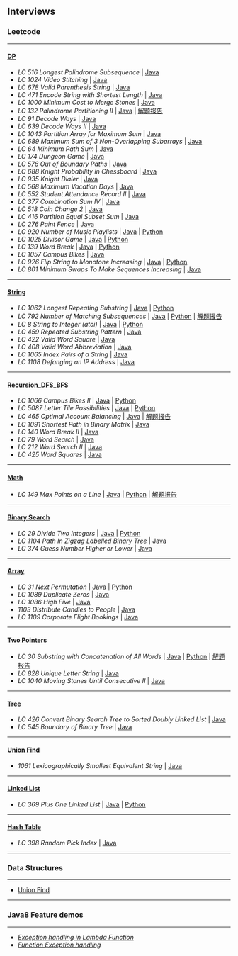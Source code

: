 ## Interviews

### Leetcode
---
#### [DP](https://github.com/snowan/interviews/tree/master/java/src/main/leetcode/dpgreedy)
- *LC 516 Longest Palindrome Subsequence* | [Java](./java/src/main/leetcode/dpgreedy/LC516)
- *LC 1024 Video Stitching* | [Java](./java/src/main/leetcode/dp/LC1024)
- *LC 678 Valid Parenthesis String* | [Java](./java/src/main/leetcode/dp/LC678)
- *LC 471 Encode String with Shortest Length* | [Java](./java/src/main/leetcode/dpgreedy/LC471)
- *LC 1000 Minimum Cost to Merge Stones* | [Java](./java/src/main/leetcode/dpgreedy/LC1000)
- *LC 132 Palindrome Partitioning II* | [Java](./java/src/main/leetcode/dpgreedy/LC132) | [解题报告](https://snowan.github.io/post/lc132/)
- *LC 91 Decode Ways* | [Java](./java/src/main/leetcode/dpgreedy/LC91)
- *LC 639 Decode Ways II* | [Java](./java/src/main/leetcode/dpgreedy/LC639)
- *LC 1043 Partition Array for Maximum Sum* | [Java](./java/src/main/leetcode/dpgreedy/LC1043)
- *LC 689 Maximum Sum of 3 Non-Overlapping Subarrays* | [Java](./java/src/main/leetcode/dpgreedy/LC689)
- *LC 64 Minimum Path Sum* | [Java](./java/src/main/leetcode/dpgreedy/LC64)
- *LC 174 Dungeon Game* | [Java](./java/src/main/leetcode/dpgreedy/LC174)
- *LC 576 Out of Boundary Paths* | [Java](./java/src/main/leetcode/dpgreedy/LC576)
- *LC 688 Knight Probability in Chessboard* | [Java](./java/src/main/leetcode/dpgreedy/LC688)
- *LC 935 Knight Dialer* | [Java](./java/src/main/leetcode/dpgreedy/LC935)
- *LC 568 Maximum Vacation Days* | [Java](./java/src/main/leetcode/dpgreedy/LC568)
- *LC 552 Student Attendance Record II* | [Java](./java/src/main/leetcode/dpgreedy/LC552)
- *LC 377 Combination Sum IV* | [Java](./java/src/main/leetcode/dpgreedy/LC377)
- *LC 518 Coin Change 2* | [Java](./java/src/main/leetcode/dpgreedy/LC518)
- *LC 416 Partition Equal Subset Sum* | [Java](./java/src/main/leetcode/dpgreedy/LC416)
- *LC 276 Paint Fence* | [Java](./java/src/main/leetcode/dpgreedy/LC276)
- *LC 920 Number of Music Playlists* | [Java](./java/src/main/leetcode/dpgreedy/LC920) | [Python](./python/main/leetcode/LC920/number_music_playlist.py)
- *LC 1025 Divisor Game* | [Java](./java/src/main/leetcode/dpgreedy/LC1025) | [Python](./python/main/leetcode/LC1025/divisor_game.py)
- *LC 139 Word Break* | [Java](./java/src/main/leetcode/dpgreedy/LC139) | [Python](./python/main/leetcode/LC139/word_break.py)
- *LC 1057 Campus Bikes* | [Java](./java/src/main/leetcode/dpgreedy/LC1057)
- *LC 926 Flip String to Monotone Increasing* | [Java](./java/src/main/leetcode/dpgreedy/LC926) | [Python](./python/main/leetcode/LC926/flip_string_to_monotone_increase.py)
- *LC 801 Minimum Swaps To Make Sequences Increasing* | [Java](./java/src/main/leetcode/dpgreedy/LC801)

---
#### [String](https://github.com/snowan/interviews/tree/master/java/src/main/leetcode/string)
- *LC 1062 Longest Repeating Substring* | [Java](./java/src/main/leetcode/string/LC1062) | [Python](./python/main/leetcode/LC1062/longest_repeat_substring.py)
- *LC 792 Number of Matching Subsequences* | [Java](./java/src/main/leetcode/string/LC792) | [Python](./python/main/leetcode/LC792/numMatchingSubseq.py) | [解题报告](https://snowan.github.io/post/lc792/)
- *LC 8 String to Integer (atoi)* | [Java](./java/src/main/leetcode/string/LC8) | [Python](./python/main/leetcode/LC8/atoi.py)
- *LC 459 Repeated Substring Pattern* | [Java](./java/src/main/leetcode/string/LC459)
- *LC 422 Valid Word Square* | [Java](./java/src/main/leetcode/string/LC422)
- *LC 408 Valid Word Abbreviation* | [Java](./java/src/main/leetcode/string/LC408)
- *LC 1065 Index Pairs of a String* | [Java](./java/src/main/leetcode/string/LC1065)
- *LC 1108 Defanging an IP Address* | [Java](./java/src/main/leetcode/string/LC1108)

---
#### [Recursion_DFS_BFS](https://github.com/snowan/interviews/tree/master/java/src/main/leetcode/recursion_dfs_bfs)
- *LC 1066 Campus Bikes II* | [Java](./java/src/main/leetcode/recursion/LC1066) | [Python]()
- *LC 5087 Letter Tile Possibilities* | [Java](./java/src/main/leetcode/recursion_dfs_bfs/LC5087) | [Python]()
- *LC 465 Optimal Account Balancing* | [Java](./java/src/main/leetcode/recursion_dfs_bfs/LC465) | [解题报告](https://snowan.github.io/post/lc465/)
- *LC 1091 Shortest Path in Binary Matrix* | [Java](./java/src/main/leetcode/recursion_dfs_bfs/LC1091)
- *LC 140 Word Break II* | [Java](./java/src/main/leetcode/recursion_dfs_bfs/LC140)
- *LC 79 Word Search* | [Java](./java/src/main/leetcode/recursion_dfs_bfs/LC79)
- *LC 212 Word Search II* | [Java](./java/src/main/leetcode/recursion_dfs_bfs/LC212)
- *LC 425 Word Squares* | [Java](./java/src/main/leetcode/recursion_dfs_bfs/LC425)

---
#### [Math](https://github.com/snowan/interviews/tree/master/java/src/main/leetcode/math)
- *LC 149 Max Points on a Line* | [Java](./java/src/main/leetcode/math/LC149) | [Python](./python/main/leetcode/LC149/maxPoints.py) | [解题报告](https://snowan.github.io/post/lc149/)

---
#### [Binary Search](https://github.com/snowan/interviews/tree/master/java/src/main/leetcode/binarysearch)
- *LC 29 Divide Two Integers* | [Java](./java/src/main/leetcode/binarysearch/LC29) | [Python]()
- *LC 1104 Path In Zigzag Labelled Binary Tree* | [Java](./java/src/main/leetcode/binarysearch/LC1104)
- *LC 374 Guess Number Higher or Lower* | [Java](./java/src/main/leetcode/binarysearch/LC374)


---
#### [Array](https://github.com/snowan/interviews/tree/master/java/src/main/leetcode/array)
- *LC 31 Next Permutation* | [Java](./java/src/main/leetcode/array/LC31) | [Python](./python/main/leetcode/LC31/solution.py)
- *LC 1089 Duplicate Zeros* | [Java](./java/src/main/leetcode/array/LC1089)
- *LC 1086 High Five* | [Java](./java/src/main/leetcode/array/LC1086)
- *1103 Distribute Candies to People* | [Java](./java/src/main/leetcode/array/LC1103)
- *LC 1109 Corporate Flight Bookings* | [Java](./java/src/main/leetcode/array/LC1109)

---
#### [Two Pointers](https://github.com/snowan/interviews/tree/master/java/src/main/leetcode/twopointers)
- *LC 30 Substring with Concatenation of All Words* | [Java](./java/src/main/leetcode/twopointers/LC30) | [Python](./python/main/leetcode/LC30/solution.py) | [解题报告](https://snowan.github.io/post/lc30/)
- *LC 828 Unique Letter String* | [Java](./java/src/main/leetcode/twopointers/LC828)
- *LC 1040 Moving Stones Until Consecutive II* | [Java](./java/src/main/leetcode/twopointers/LC1040)

---
#### [Tree](https://github.com/snowan/interviews/tree/master/java/src/main/leetcode/tree)
- *LC 426 Convert Binary Search Tree to Sorted Doubly Linked List* | [Java](./java/src/main/leetcode/tree/LC426)
- *LC 545 Boundary of Binary Tree* | [Java](./java/src/main/leetcode/tree/LC545)

---
#### [Union Find](https://github.com/snowan/interviews/tree/master/java/src/main/leetcode/unionfind)
- *1061 Lexicographically Smallest Equivalent String* | [Java](./java/src/main/leetcode/unionfind/LC1061) 

---

#### [Linked List](https://github.com/snowan/interviews/tree/master/java/src/main/leetcode/linkedlist)
- *LC 369 Plus One Linked List* | [Java](./java/src/main/leetcode/linkedlist/LC369) | [Python](./python/main/leetcode/LC369/plus_one_linkedlist.py)


---

#### [Hash Table](https://github.com/snowan/interviews/tree/master/java/src/main/leetcode/hashtable)
- *LC 398 Random Pick Index* | [Java](./java/src/main/leetcode/hashtable/LC398)

---

### Data Structures 
---
- [Union Find](https://snowan.github.io/post/union-find/)


----
### Java8 Feature demos
---
- *[Exception handling in Lambda Function](./java/src/main/java8demos/LambadaExceptionHandling)* 
- *[Function Exception handling](./java/src/main/java8demos/function)*
